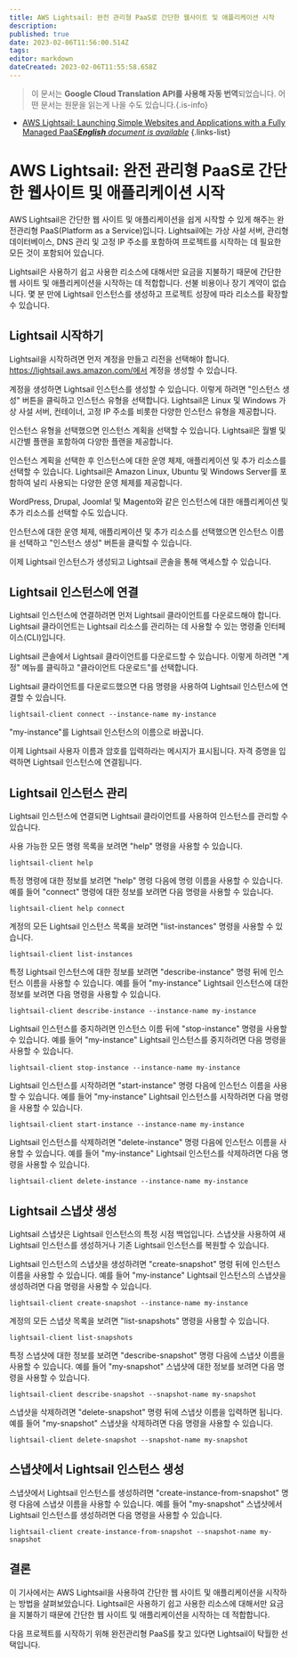```yaml
---
title: AWS Lightsail: 완전 관리형 PaaS로 간단한 웹사이트 및 애플리케이션 시작
description: 
published: true
date: 2023-02-06T11:56:00.514Z
tags: 
editor: markdown
dateCreated: 2023-02-06T11:55:58.658Z
---
```


> 이 문서는 **Google Cloud Translation API를 사용해 자동 번역**되었습니다.
어떤 문서는 원문을 읽는게 나을 수도 있습니다.{.is-info}



- [AWS Lightsail: Launching Simple Websites and Applications with a Fully Managed PaaS***English** document is available*](/en/Knowledge-base/Cloud/aws-lightsail-launching-simple-websites-and-applications-with-a-fully-managed-paas)
{.links-list}


# AWS Lightsail: 완전 관리형 PaaS로 간단한 웹사이트 및 애플리케이션 시작

AWS Lightsail은 간단한 웹 사이트 및 애플리케이션을 쉽게 시작할 수 있게 해주는 완전관리형 PaaS(Platform as a Service)입니다. Lightsail에는 가상 사설 서버, 관리형 데이터베이스, DNS 관리 및 고정 IP 주소를 포함하여 프로젝트를 시작하는 데 필요한 모든 것이 포함되어 있습니다.

Lightsail은 사용하기 쉽고 사용한 리소스에 대해서만 요금을 지불하기 때문에 간단한 웹 사이트 및 애플리케이션을 시작하는 데 적합합니다. 선불 비용이나 장기 계약이 없습니다. 몇 분 만에 Lightsail 인스턴스를 생성하고 프로젝트 성장에 따라 리소스를 확장할 수 있습니다.

## Lightsail 시작하기

Lightsail을 시작하려면 먼저 계정을 만들고 리전을 선택해야 합니다. https://lightsail.aws.amazon.com/에서 계정을 생성할 수 있습니다.

계정을 생성하면 Lightsail 인스턴스를 생성할 수 있습니다. 이렇게 하려면 "인스턴스 생성" 버튼을 클릭하고 인스턴스 유형을 선택합니다. Lightsail은 Linux 및 Windows 가상 사설 서버, 컨테이너, 고정 IP 주소를 비롯한 다양한 인스턴스 유형을 제공합니다.

인스턴스 유형을 선택했으면 인스턴스 계획을 선택할 수 있습니다. Lightsail은 월별 및 시간별 플랜을 포함하여 다양한 플랜을 제공합니다.

인스턴스 계획을 선택한 후 인스턴스에 대한 운영 체제, 애플리케이션 및 추가 리소스를 선택할 수 있습니다. Lightsail은 Amazon Linux, Ubuntu 및 Windows Server를 포함하여 널리 사용되는 다양한 운영 체제를 제공합니다.

WordPress, Drupal, Joomla! 및 Magento와 같은 인스턴스에 대한 애플리케이션 및 추가 리소스를 선택할 수도 있습니다.

인스턴스에 대한 운영 체제, 애플리케이션 및 추가 리소스를 선택했으면 인스턴스 이름을 선택하고 "인스턴스 생성" 버튼을 클릭할 수 있습니다.

이제 Lightsail 인스턴스가 생성되고 Lightsail 콘솔을 통해 액세스할 수 있습니다.

## Lightsail 인스턴스에 연결

Lightsail 인스턴스에 연결하려면 먼저 Lightsail 클라이언트를 다운로드해야 합니다. Lightsail 클라이언트는 Lightsail 리소스를 관리하는 데 사용할 수 있는 명령줄 인터페이스(CLI)입니다.

Lightsail 콘솔에서 Lightsail 클라이언트를 다운로드할 수 있습니다. 이렇게 하려면 "계정" 메뉴를 클릭하고 "클라이언트 다운로드"를 선택합니다.

Lightsail 클라이언트를 다운로드했으면 다음 명령을 사용하여 Lightsail 인스턴스에 연결할 수 있습니다.

```
lightsail-client connect --instance-name my-instance
```

"my-instance"를 Lightsail 인스턴스의 이름으로 바꿉니다.

이제 Lightsail 사용자 이름과 암호를 입력하라는 메시지가 표시됩니다. 자격 증명을 입력하면 Lightsail 인스턴스에 연결됩니다.

## Lightsail 인스턴스 관리

Lightsail 인스턴스에 연결되면 Lightsail 클라이언트를 사용하여 인스턴스를 관리할 수 있습니다.

사용 가능한 모든 명령 목록을 보려면 "help" 명령을 사용할 수 있습니다.

```
lightsail-client help
```

특정 명령에 대한 정보를 보려면 "help" 명령 다음에 명령 이름을 사용할 수 있습니다. 예를 들어 "connect" 명령에 대한 정보를 보려면 다음 명령을 사용할 수 있습니다.

```
lightsail-client help connect
```

계정의 모든 Lightsail 인스턴스 목록을 보려면 "list-instances" 명령을 사용할 수 있습니다.

```
lightsail-client list-instances
```

특정 Lightsail 인스턴스에 대한 정보를 보려면 "describe-instance" 명령 뒤에 인스턴스 이름을 사용할 수 있습니다. 예를 들어 "my-instance" Lightsail 인스턴스에 대한 정보를 보려면 다음 명령을 사용할 수 있습니다.

```
lightsail-client describe-instance --instance-name my-instance
```

Lightsail 인스턴스를 중지하려면 인스턴스 이름 뒤에 "stop-instance" 명령을 사용할 수 있습니다. 예를 들어 "my-instance" Lightsail 인스턴스를 중지하려면 다음 명령을 사용할 수 있습니다.

```
lightsail-client stop-instance --instance-name my-instance
```

Lightsail 인스턴스를 시작하려면 "start-instance" 명령 다음에 인스턴스 이름을 사용할 수 있습니다. 예를 들어 "my-instance" Lightsail 인스턴스를 시작하려면 다음 명령을 사용할 수 있습니다.

```
lightsail-client start-instance --instance-name my-instance
```

Lightsail 인스턴스를 삭제하려면 "delete-instance" 명령 다음에 인스턴스 이름을 사용할 수 있습니다. 예를 들어 "my-instance" Lightsail 인스턴스를 삭제하려면 다음 명령을 사용할 수 있습니다.

```
lightsail-client delete-instance --instance-name my-instance
```

## Lightsail 스냅샷 생성

Lightsail 스냅샷은 Lightsail 인스턴스의 특정 시점 백업입니다. 스냅샷을 사용하여 새 Lightsail 인스턴스를 생성하거나 기존 Lightsail 인스턴스를 복원할 수 있습니다.

Lightsail 인스턴스의 스냅샷을 생성하려면 "create-snapshot" 명령 뒤에 인스턴스 이름을 사용할 수 있습니다. 예를 들어 "my-instance" Lightsail 인스턴스의 스냅샷을 생성하려면 다음 명령을 사용할 수 있습니다.

```
lightsail-client create-snapshot --instance-name my-instance
```

계정의 모든 스냅샷 목록을 보려면 "list-snapshots" 명령을 사용할 수 있습니다.

```
lightsail-client list-snapshots
```

특정 스냅샷에 대한 정보를 보려면 "describe-snapshot" 명령 다음에 스냅샷 이름을 사용할 수 있습니다. 예를 들어 "my-snapshot" 스냅샷에 대한 정보를 보려면 다음 명령을 사용할 수 있습니다.

```
lightsail-client describe-snapshot --snapshot-name my-snapshot
```

스냅샷을 삭제하려면 "delete-snapshot" 명령 뒤에 스냅샷 이름을 입력하면 됩니다. 예를 들어 "my-snapshot" 스냅샷을 삭제하려면 다음 명령을 사용할 수 있습니다.

```
lightsail-client delete-snapshot --snapshot-name my-snapshot
```

## 스냅샷에서 Lightsail 인스턴스 생성

스냅샷에서 Lightsail 인스턴스를 생성하려면 "create-instance-from-snapshot" 명령 다음에 스냅샷 이름을 사용할 수 있습니다. 예를 들어 "my-snapshot" 스냅샷에서 Lightsail 인스턴스를 생성하려면 다음 명령을 사용할 수 있습니다.

```
lightsail-client create-instance-from-snapshot --snapshot-name my-snapshot
```

## 결론

이 기사에서는 AWS Lightsail을 사용하여 간단한 웹 사이트 및 애플리케이션을 시작하는 방법을 살펴보았습니다. Lightsail은 사용하기 쉽고 사용한 리소스에 대해서만 요금을 지불하기 때문에 간단한 웹 사이트 및 애플리케이션을 시작하는 데 적합합니다.

다음 프로젝트를 시작하기 위해 완전관리형 PaaS를 찾고 있다면 Lightsail이 탁월한 선택입니다.